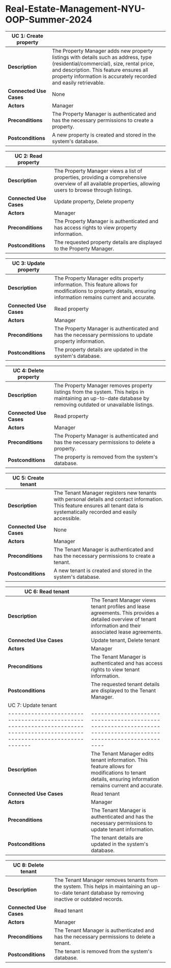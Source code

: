 # Real-Estate-Management-NYU-OOP-Summer-2024

| UC 1: Create property                                                                                                     |                                                                                                             |
|--------------------------------------------------------------------------------------------------------------------------|-------------------------------------------------------------------------------------------------------------|
| **Description**         | The Property Manager adds new property listings with details such as address, type (residential/commercial), size, rental price, and description. This feature ensures all property information is accurately recorded and easily retrievable. |
| **Connected Use Cases** | None                                                                                           |                                                                                                             |
| **Actors**              | Manager                                                                                        |                                                                                                             |
| **Preconditions**       | The Property Manager is authenticated and has the necessary permissions to create a property.  |                                                                                                             |
| **Postconditions**      | A new property is created and stored in the system's database.                                  |                                                                                                             |

| UC 2: Read property                                                                                                       |                                                                                                             |
|--------------------------------------------------------------------------------------------------------------------------|-------------------------------------------------------------------------------------------------------------|
| **Description**         | The Property Manager views a list of properties, providing a comprehensive overview of all available properties, allowing users to browse through listings. |
| **Connected Use Cases** | Update property, Delete property                                                               |                                                                                                             |
| **Actors**              | Manager                                                                                        |                                                                                                             |
| **Preconditions**       | The Property Manager is authenticated and has access rights to view property information.      |                                                                                                             |
| **Postconditions**      | The requested property details are displayed to the Property Manager.                           |                                                                                                             |

| UC 3: Update property                                                                                                     |                                                                                                             |
|--------------------------------------------------------------------------------------------------------------------------|-------------------------------------------------------------------------------------------------------------|
| **Description**         | The Property Manager edits property information. This feature allows for modifications to property details, ensuring information remains current and accurate. |
| **Connected Use Cases** | Read property                                                                                  |                                                                                                             |
| **Actors**              | Manager                                                                                        |                                                                                                             |
| **Preconditions**       | The Property Manager is authenticated and has the necessary permissions to update property information.  |                                                                                                             |
| **Postconditions**      | The property details are updated in the system's database.                                     |                                                                                                             |

| UC 4: Delete property                                                                                                     |                                                                                                             |
|--------------------------------------------------------------------------------------------------------------------------|-------------------------------------------------------------------------------------------------------------|
| **Description**         | The Property Manager removes property listings from the system. This helps in maintaining an up-to-date database by removing outdated or unavailable listings. |
| **Connected Use Cases** | Read property                                                                                  |                                                                                                             |
| **Actors**              | Manager                                                                                        |                                                                                                             |
| **Preconditions**       | The Property Manager is authenticated and has the necessary permissions to delete a property.  |                                                                                                             |
| **Postconditions**      | The property is removed from the system's database.                                            |                                                                                                             |

| UC 5: Create tenant                                                                                                       |                                                                                                             |
|--------------------------------------------------------------------------------------------------------------------------|-------------------------------------------------------------------------------------------------------------|
| **Description**         | The Tenant Manager registers new tenants with personal details and contact information. This feature ensures all tenant data is systematically recorded and easily accessible. |
| **Connected Use Cases** | None                                                                                           |                                                                                                             |
| **Actors**              | Manager                                                                                        |                                                                                                             |
| **Preconditions**       | The Tenant Manager is authenticated and has the necessary permissions to create a tenant.      |                                                                                                             |
| **Postconditions**      | A new tenant is created and stored in the system's database.                                    |                                                                                                             |

| UC 6: Read tenant                                                                                                         |                                                                                                             |
|--------------------------------------------------------------------------------------------------------------------------|-------------------------------------------------------------------------------------------------------------|
| **Description**         | The Tenant Manager views tenant profiles and lease agreements. This provides a detailed overview of tenant information and their associated lease agreements. |
| **Connected Use Cases** | Update tenant, Delete tenant                                                                   |                                                                                                             |
| **Actors**              | Manager                                                                                        |                                                                                                             |
| **Preconditions**       | The Tenant Manager is authenticated and has access rights to view tenant information.          |                                                                                                             |
| **Postconditions**      | The requested tenant details are displayed to the Tenant Manager.                              |                                                                                                             |
| UC 7: Update tenant                                                                                                       |                                                                                                             |
|--------------------------------------------------------------------------------------------------------------------------|-------------------------------------------------------------------------------------------------------------|
| **Description**         | The Tenant Manager edits tenant information. This feature allows for modifications to tenant details, ensuring information remains current and accurate. |
| **Connected Use Cases** | Read tenant                                                                                    |                                                                                                             |
| **Actors**              | Manager                                                                                        |                                                                                                             |
| **Preconditions**       | The Tenant Manager is authenticated and has the necessary permissions to update tenant information.  |                                                                                                             |
| **Postconditions**      | The tenant details are updated in the system's database.                                       |                                                                                                             |

| UC 8: Delete tenant                                                                                                       |                                                                                                             |
|--------------------------------------------------------------------------------------------------------------------------|-------------------------------------------------------------------------------------------------------------|
| **Description**         | The Tenant Manager removes tenants from the system. This helps in maintaining an up-to-date tenant database by removing inactive or outdated records. |
| **Connected Use Cases** | Read tenant                                                                                    |                                                                                                             |
| **Actors**              | Manager                                                                                        |                                                                                                             |
| **Preconditions**       | The Tenant Manager is authenticated and has the necessary permissions to delete a tenant.      |                                                                                                             |
| **Postconditions**      | The tenant is removed from the system's database.                                              |                                                                                                             |
